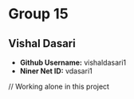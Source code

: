 # Group 15

## Vishal Dasari

- **Github Username:** vishaldasari1
- **Niner Net ID:** vdasari1

// Working alone in this project
